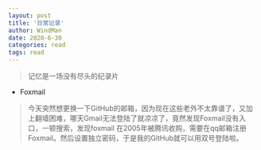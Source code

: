 ```yaml
---
layout: post
title: '日常记录'
author: WindMan
date: 2020-6-30
categories: read
tags: read 
---
```

> 记忆是一场没有尽头的纪录片

+ Foxmail
> 今天突然想更换一下GitHub的邮箱，因为现在这些老外不太靠谱了，又加上翻墙困难，哪天Gmail无法登陆了就凉凉了，竟然发现Foxmail没有入口，一顿搜索，发现foxmail 在2005年被腾讯收购，需要在qq邮箱注册Foxmail。然后设置独立密码，于是我的GitHub就可以用双号登陆啦。